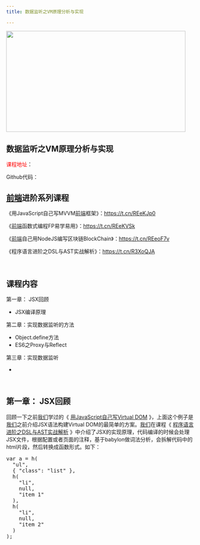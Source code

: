 ```yaml
---
title: 数据监听之VM原理分析与实现

---
```

<img loading="lazy" class="alignnone" src="https://haomou.oss-cn-beijing.aliyuncs.com/upload/2018/09/jpg.jpeg" data-src="https://haomou.oss-cn-beijing.aliyuncs.com/upload/2018/09/jpg.jpeg?x-oss-process=image/format,webp" alt="" width="480" height="270" />

## 数据监听之VM原理分析与实现

  <span style="color: #ff0000;">课程地址</span>：

  Github代码：

## [前端](https://www.w3cdoc.com)进阶系列课程

《用JavaScript自己写MVVM[前端](https://www.w3cdoc.com)框架》：<https://t.cn/REeKJp0>

《[前端](https://www.w3cdoc.com)函数式编程FP易学易用》：<https://t.cn/REeKVSk>

《[前端](https://www.w3cdoc.com)自己用NodeJS编写区块链BlockChain》：<https://t.cn/REeoF7v>

《程序语言进阶之DSL与AST实战解析》：<https://t.cn/R3XoQJA>

&nbsp;

## 课程内容

第一章： JSX回顾

* JSX编译原理

第二章：实现数据监听的方法

* Object.define方法
* ES6之Proxy与Reflect

第三章：实现数据监听

*

&nbsp;

## 第一章： JSX回顾

回顾一下之前[我们](https://www.w3cdoc.com)学过的《 [用JavaScript自己写Virtual DOM][1] 》，上面这个例子是[我们](https://www.w3cdoc.com)之前介绍JSX语法构建Virtual DOM的最简单的方案。[我们](https://www.w3cdoc.com)在课程《 [程序语言进阶之DSL与AST实战解析][2] 》中介绍了JSX的实现原理，代码编译的时候会处理JSX文件，根据配置或者页面的注释，基于babylon做词法分析，会拆解代码中的html片段，然后转换成函数形式。如下：

<pre id="consoleLog">var a = h(
  "ul",
  { "class": "list" },
  h(
    "li",
    null,
    "item 1"
  ),
  h(
    "li",
    null,
    "item 2"
  )
);</pre>

 [1]: //fed123.oss-ap-southeast-2.aliyuncs.com/hanshushibianchengyuvirtualdom/
 [2]: //fed123.oss-ap-southeast-2.aliyuncs.com/chengxuyuyanjinjiezhidslyuastshizhanjiexi/
